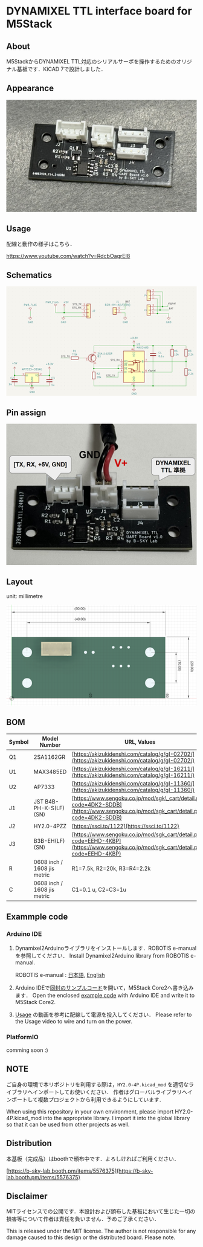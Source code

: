 # DYNAMIXEL TTL interface board for M5Stack

## About
M5StackからDYNAMIXEL TTL対応のシリアルサーボを操作するためのオリジナル基板です．KiCAD 7で設計しました．

## Appearance

![assembled board](docs/board_assembled.jpg)

## Usage

配線と動作の様子はこちら．

https://www.youtube.com/watch?v=RdcbOagrEI8

## Schematics

![](./docs/schematics.png)

## Pin assign

![](./docs/pin_assign.png)

## Layout

unit: millimetre

![](./docs/size.png)

## BOM
| Symbol | Model Number |URL, Values|
| --- | --- | --- |
| Q1  | 2SA1162GR<br> | [https://akizukidenshi.com/catalog/g/gI-02702/](https://akizukidenshi.com/catalog/g/gI-02702/)<br> |
| U1  | MAX3485ED<br> | [https://akizukidenshi.com/catalog/g/gI-16211/](https://akizukidenshi.com/catalog/g/gI-16211/)<br> |
| U2  | AP7333<br> | [https://akizukidenshi.com/catalog/g/gI-11360/](https://akizukidenshi.com/catalog/g/gI-11360/)<br> |
| J1  | JST B4B-PH-K-S(LF)(SN) | [https://www.sengoku.co.jp/mod/sgk\_cart/detail.php?code=4DK2-SDDB](https://www.sengoku.co.jp/mod/sgk_cart/detail.php?code=4DK2-SDDB)<br> |
| J2  | HY2.0-4PZZ | [https://ssci.to/1122](https://ssci.to/1122)<br> |
| J3  | B3B-EH(LF)(SN) | [https://www.sengoku.co.jp/mod/sgk_cart/detail.php?code=EEHD-4KBP](https://www.sengoku.co.jp/mod/sgk_cart/detail.php?code=EEHD-4KBP)<br> |
| R   | 0608 inch / 1608 jis metric | R1=7.5k, R2=20k, R3=R4=2.2k |
| C   | 0608 inch / 1608 jis metric | C1=0.1 u, C2=C3=1u |


## Exammple code

### Arduino IDE

1. Dynamixel2Arduinoライブラリをインストールします．ROBOTIS e-manualを参照してください．
    Install Dynamixel2Arduino library from ROBOTIS e-manual.
   
    ROBOTIS e-manual : [日本語](https://emanual.robotis.com/docs/en/software/arduino_ide_jp/), [English](https://emanual.robotis.com/docs/en/software/arduino_ide/)

3. Arduino IDEで[同封のサンプルコード](example_m5core2_dynamixel_arduino_ide\example_m5core2_dynamixel_arduino_ide.ino)を開いて，M5Stack Core2へ書き込みます．
    Open the enclosed [example code](example_m5core2_dynamixel_arduino_ide\example_m5core2_dynamixel_arduino_ide.ino) with Arduino IDE and write it to M5Stack Core2.

4. [Usage](#usage) の動画を参考に配線して電源を投入してください．
    Please refer to the Usage video to wire and turn on the power.

### PlatformIO

comming soon :)

## NOTE
ご自身の環境で本リポジトリを利用する際は，`HY2.0-4P.kicad_mod` を適切なライブラリへインポートしてお使いください．
作者はグローバルライブラリへインポートして複数プロジェクトから利用できるようにしています．

When using this repository in your own environment, please import HY2.0-4P.kicad_mod into the appropriate library. 
I import it into the global library so that it can be used from other projects as well.

## Distribution
本基板（完成品）はboothで頒布中です．よろしければご利用ください．

[https://b-sky-lab.booth.pm/items/5576375](https://b-sky-lab.booth.pm/items/5576375)

## Disclaimer
MITライセンスでの公開です．本設計および頒布した基板において生じた一切の損害等について作者は責任を負いません．予めご了承ください．

This is released under the MIT license. The author is not responsible for any damage caused to this design or the distributed board. Please note.
